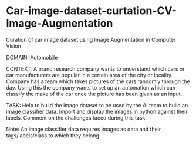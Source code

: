 # Car-image-dataset-curtation-CV-Image-Augmentation
Curation of car image dataset using Image Augmentation in Computer Vision

DOMAIN: Automobile

CONTEXT: A brand research company wants to understand which cars or car manufacturers are popular in a certain area of the city or locality. Company has a team which takes pictures of the cars randomly through the day. Using this the company wants to set up an automation which can classify the make of the car once the picture has been given as an input.

TASK: Help to build the image dataset to be used by the AI team to build an image classifier data. Import and display the images in python against their labels. Comment on the challenges faced during this task.

Note: An image classifier data requires images as data and their tags/labels/class to which they belong.
